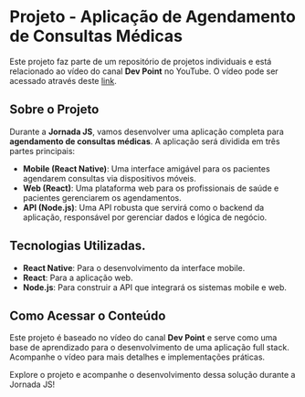 # Projeto - Aplicação de Agendamento de Consultas Médicas

Este projeto faz parte de um repositório de projetos individuais e está relacionado ao vídeo do canal **Dev Point** no YouTube. O vídeo pode ser acessado através deste [link](https://www.youtube.com/watch?v=YWSYkbRwzFI).

## Sobre o Projeto

Durante a **Jornada JS**, vamos desenvolver uma aplicação completa para **agendamento de consultas médicas**. A aplicação será dividida em três partes principais:

- **Mobile (React Native)**: Uma interface amigável para os pacientes agendarem consultas via dispositivos móveis.
- **Web (React)**: Uma plataforma web para os profissionais de saúde e pacientes gerenciarem os agendamentos.
- **API (Node.js)**: Uma API robusta que servirá como o backend da aplicação, responsável por gerenciar dados e lógica de negócio.

## Tecnologias Utilizadas.

- **React Native**: Para o desenvolvimento da interface mobile.
- **React**: Para a aplicação web.
- **Node.js**: Para construir a API que integrará os sistemas mobile e web.

## Como Acessar o Conteúdo

Este projeto é baseado no vídeo do canal **Dev Point** e serve como uma base de aprendizado para o desenvolvimento de uma aplicação full stack. Acompanhe o vídeo para mais detalhes e implementações práticas.

Explore o projeto e acompanhe o desenvolvimento dessa solução durante a Jornada JS!
